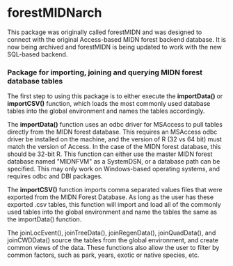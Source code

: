 # forestMIDNarch
This package was originally called forestMIDN and was designed to connect with the original Access-based MIDN forest backend database. It is now being archived and forestMIDN is being updated to work with the new SQL-based backend. 

<h3>Package for importing, joining and querying MIDN forest database tables</h3>

The first step to using this package is to either execute the <b> importData() </b> or <b>importCSV()</b> function, which loads the most commonly used database tables into the global environment and names the tables accordingly. 

The <b>importData()</b> function uses an odbc driver for MSAccess to pull tables directly from the MIDN forest database. This requires an MSAccess odbc driver be installed on the machine, and the version of R (32 vs 64 bit) must match the version of Access. In the case of the MIDN forest database, this should be 32-bit R. This function can either use the master MIDN forest database named "MIDNFVM" as a SystemDSN, or a database path can be specified. This may only work on Windows-based operating systems, and requires odbc and DBI packages. 

The <b>importCSV()</b> function imports comma separated values files that were exported from the MIDN Forest Database. As long as the user has these exported .csv tables, this function will import and load all of the commonly used tables into the global environment and name the tables the same as the importData() function. 

The joinLocEvent(), joinTreeData(), joinRegenData(), joinQuadData(), and joinCWDData() source the tables from the global environment, and create common views of the data. These functions also allow the user to filter by common factors, such as park, years, exotic or native species, etc.

